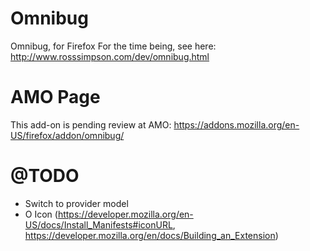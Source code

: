 Omnibug
=======

Omnibug, for Firefox
For the time being, see here: http://www.rosssimpson.com/dev/omnibug.html

# AMO Page

This add-on is pending review at AMO: https://addons.mozilla.org/en-US/firefox/addon/omnibug/


# @TODO

* Switch to provider model
* O Icon (https://developer.mozilla.org/en-US/docs/Install_Manifests#iconURL, https://developer.mozilla.org/en/docs/Building_an_Extension)

